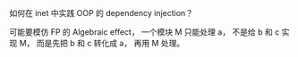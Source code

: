 如何在 inet 中实践 OOP 的 dependency injection？

可能要模仿 FP 的 Algebraic effect，
一个模块 M 只能处理 a，
不是给 b 和 c 实现 M，
而是先把 b 和 c 转化成 a，
再用 M 处理。
